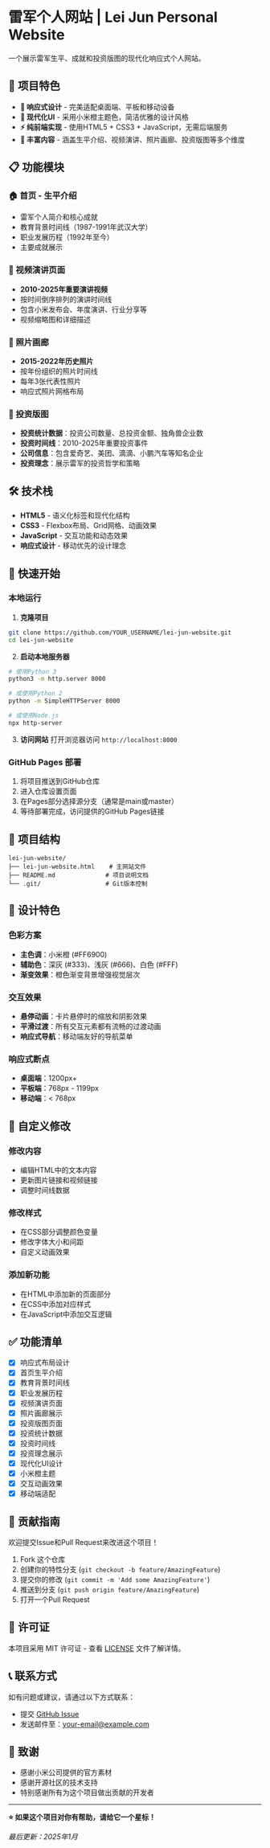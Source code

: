 # 雷军个人网站 | Lei Jun Personal Website

一个展示雷军生平、成就和投资版图的现代化响应式个人网站。

## 🌟 项目特色

- **📱 响应式设计** - 完美适配桌面端、平板和移动设备
- **🎨 现代化UI** - 采用小米橙主题色，简洁优雅的设计风格
- **⚡ 纯前端实现** - 使用HTML5 + CSS3 + JavaScript，无需后端服务
- **🎯 丰富内容** - 涵盖生平介绍、视频演讲、照片画廊、投资版图等多个维度

## 📋 功能模块

### 🏠 首页 - 生平介绍
- 雷军个人简介和核心成就
- 教育背景时间线（1987-1991年武汉大学）
- 职业发展历程（1992年至今）
- 主要成就展示

### 🎥 视频演讲页面
- **2010-2025年重要演讲视频**
- 按时间倒序排列的演讲时间线
- 包含小米发布会、年度演讲、行业分享等
- 视频缩略图和详细描述

### 📸 照片画廊
- **2015-2022年历史照片**
- 按年份组织的照片时间线
- 每年3张代表性照片
- 响应式照片网格布局

### 💼 投资版图
- **投资统计数据**：投资公司数量、总投资金额、独角兽企业数
- **投资时间线**：2010-2025年重要投资事件
- **公司信息**：包含爱奇艺、美团、滴滴、小鹏汽车等知名企业
- **投资理念**：展示雷军的投资哲学和策略

## 🛠️ 技术栈

- **HTML5** - 语义化标签和现代化结构
- **CSS3** - Flexbox布局、Grid网格、动画效果
- **JavaScript** - 交互功能和动态效果
- **响应式设计** - 移动优先的设计理念

## 🚀 快速开始

### 本地运行

1. **克隆项目**
```bash
git clone https://github.com/YOUR_USERNAME/lei-jun-website.git
cd lei-jun-website
```

2. **启动本地服务器**
```bash
# 使用Python 3
python3 -m http.server 8000

# 或使用Python 2
python -m SimpleHTTPServer 8000

# 或使用Node.js
npx http-server
```

3. **访问网站**
打开浏览器访问 `http://localhost:8000`

### GitHub Pages 部署

1. 将项目推送到GitHub仓库
2. 进入仓库设置页面
3. 在Pages部分选择源分支（通常是main或master）
4. 等待部署完成，访问提供的GitHub Pages链接

## 📁 项目结构

```
lei-jun-website/
├── lei-jun-website.html    # 主网站文件
├── README.md              # 项目说明文档
└── .git/                  # Git版本控制
```

## 🎨 设计特色

### 色彩方案
- **主色调**：小米橙 (#FF6900)
- **辅助色**：深灰 (#333)、浅灰 (#666)、白色 (#FFF)
- **渐变效果**：橙色渐变背景增强视觉层次

### 交互效果
- **悬停动画**：卡片悬停时的缩放和阴影效果
- **平滑过渡**：所有交互元素都有流畅的过渡动画
- **响应式导航**：移动端友好的导航菜单

### 响应式断点
- **桌面端**：1200px+
- **平板端**：768px - 1199px
- **移动端**：< 768px

## 🔧 自定义修改

### 修改内容
- 编辑HTML中的文本内容
- 更新图片链接和视频链接
- 调整时间线数据

### 修改样式
- 在CSS部分调整颜色变量
- 修改字体大小和间距
- 自定义动画效果

### 添加新功能
- 在HTML中添加新的页面部分
- 在CSS中添加对应样式
- 在JavaScript中添加交互逻辑

## ✅ 功能清单

- [x] 响应式布局设计
- [x] 首页生平介绍
- [x] 教育背景时间线
- [x] 职业发展历程
- [x] 视频演讲页面
- [x] 照片画廊展示
- [x] 投资版图页面
- [x] 投资统计数据
- [x] 投资时间线
- [x] 投资理念展示
- [x] 现代化UI设计
- [x] 小米橙主题
- [x] 交互动画效果
- [x] 移动端适配

## 🤝 贡献指南

欢迎提交Issue和Pull Request来改进这个项目！

1. Fork 这个仓库
2. 创建你的特性分支 (`git checkout -b feature/AmazingFeature`)
3. 提交你的修改 (`git commit -m 'Add some AmazingFeature'`)
4. 推送到分支 (`git push origin feature/AmazingFeature`)
5. 打开一个Pull Request

## 📄 许可证

本项目采用 MIT 许可证 - 查看 [LICENSE](LICENSE) 文件了解详情。

## 📞 联系方式

如有问题或建议，请通过以下方式联系：

- 提交 [GitHub Issue](https://github.com/YOUR_USERNAME/lei-jun-website/issues)
- 发送邮件至：your-email@example.com

## 🙏 致谢

- 感谢小米公司提供的官方素材
- 感谢开源社区的技术支持
- 特别感谢所有为这个项目做出贡献的开发者

---

**⭐ 如果这个项目对你有帮助，请给它一个星标！**

*最后更新：2025年1月*